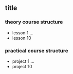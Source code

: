 ## title

### theory course structure

-   lesson 1 ...
-   lesson 10

### practical course structure

-   project 1 ...
-   project 10
